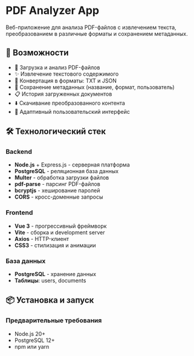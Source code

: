 # PDF Analyzer App

Веб-приложение для анализа PDF-файлов с извлечением текста, преобразованием в различные форматы и сохранением метаданных.

## 🚀 Возможности

- 📄 Загрузка и анализ PDF-файлов
- ✨ Извлечение текстового содержимого
- 🔄 Конвертация в форматы: TXT и JSON
- 💾 Сохранение метаданных (название, формат, пользователь)
- 📋 История загруженных документов
- ⬇️ Скачивание преобразованного контента
- 🎯 Адаптивный пользовательский интерфейс

## 🛠️ Технологический стек

### Backend

- **Node.js** + Express.js - серверная платформа
- **PostgreSQL** - реляционная база данных
- **Multer** - обработка загрузки файлов
- **pdf-parse** - парсинг PDF-файлов
- **bcryptjs** - хеширование паролей
- **CORS** - кросс-доменные запросы

### Frontend

- **Vue 3** - прогрессивный фреймворк
- **Vite** - сборка и development server
- **Axios** - HTTP-клиент
- **CSS3** - стилизация и анимации

### База данных

- **PostgreSQL** - хранение данных
- **Таблицы**: users, documents

## 📦 Установка и запуск

### Предварительные требования

- Node.js 20+
- PostgreSQL 12+
- npm или yarn
